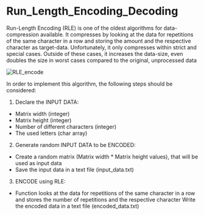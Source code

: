 # Run_Length_Encoding_Decoding
Run-Length Encoding (RLE) is one of the oldest algorithms for data-compression available.
It compresses by looking at the data for repetitions of the same character in a row and storing the amount and the respective character as target-data.
Unfortunately, it only compresses within strict and special cases. Outside of these cases, it increases the data-size, even doubles the size in worst cases compared to the original, unprocessed data

![RLE_encode](https://iq.opengenus.org/content/images/2020/04/rleimg--1-.png)

In order to implement this algorithm, the following steps should be considered:

1. Declare the INPUT DATA:
  * Matrix width (integer)
  * Matrix height (integer)
  * Number of different characters (integer)
  * The used letters (char array)

2. Generate random INPUT DATA to be ENCODED:
* Create a random matrix (Matrix width * Matrix height values), that will be used as input data
* Save the input data in a text file (input_data.txt)

3. ENCODE using RLE:
* Function looks at the data for repetitions of the same character in a row and stores the number of repetitions and the respective character
Write the encoded data in a text file (encoded_data.txt)





